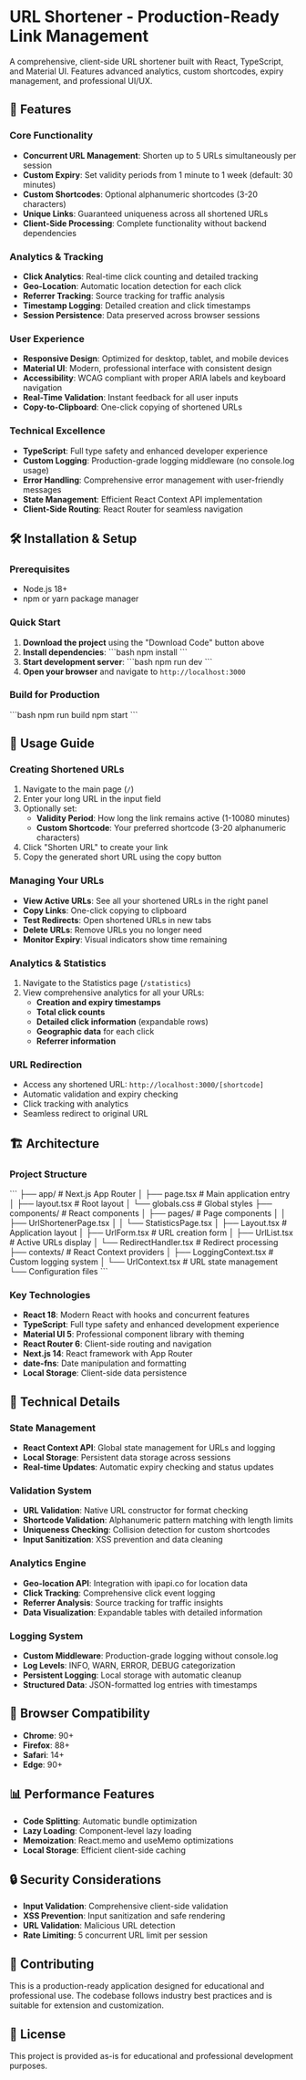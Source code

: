 # URL Shortener - Production-Ready Link Management

A comprehensive, client-side URL shortener built with React, TypeScript, and Material UI. Features advanced analytics, custom shortcodes, expiry management, and professional UI/UX.

## 🚀 Features

### Core Functionality
- **Concurrent URL Management**: Shorten up to 5 URLs simultaneously per session
- **Custom Expiry**: Set validity periods from 1 minute to 1 week (default: 30 minutes)
- **Custom Shortcodes**: Optional alphanumeric shortcodes (3-20 characters)
- **Unique Links**: Guaranteed uniqueness across all shortened URLs
- **Client-Side Processing**: Complete functionality without backend dependencies

### Analytics & Tracking
- **Click Analytics**: Real-time click counting and detailed tracking
- **Geo-Location**: Automatic location detection for each click
- **Referrer Tracking**: Source tracking for traffic analysis
- **Timestamp Logging**: Detailed creation and click timestamps
- **Session Persistence**: Data preserved across browser sessions

### User Experience
- **Responsive Design**: Optimized for desktop, tablet, and mobile devices
- **Material UI**: Modern, professional interface with consistent design
- **Accessibility**: WCAG compliant with proper ARIA labels and keyboard navigation
- **Real-Time Validation**: Instant feedback for all user inputs
- **Copy-to-Clipboard**: One-click copying of shortened URLs

### Technical Excellence
- **TypeScript**: Full type safety and enhanced developer experience
- **Custom Logging**: Production-grade logging middleware (no console.log usage)
- **Error Handling**: Comprehensive error management with user-friendly messages
- **State Management**: Efficient React Context API implementation
- **Client-Side Routing**: React Router for seamless navigation

## 🛠️ Installation & Setup

### Prerequisites
- Node.js 18+ 
- npm or yarn package manager

### Quick Start

1. **Download the project** using the "Download Code" button above
2. **Install dependencies**:
   \`\`\`bash
   npm install
   \`\`\`
3. **Start development server**:
   \`\`\`bash
   npm run dev
   \`\`\`
4. **Open your browser** and navigate to `http://localhost:3000`

### Build for Production
\`\`\`bash
npm run build
npm start
\`\`\`

## 📱 Usage Guide

### Creating Shortened URLs
1. Navigate to the main page (`/`)
2. Enter your long URL in the input field
3. Optionally set:
   - **Validity Period**: How long the link remains active (1-10080 minutes)
   - **Custom Shortcode**: Your preferred shortcode (3-20 alphanumeric characters)
4. Click "Shorten URL" to create your link
5. Copy the generated short URL using the copy button

### Managing Your URLs
- **View Active URLs**: See all your shortened URLs in the right panel
- **Copy Links**: One-click copying to clipboard
- **Test Redirects**: Open shortened URLs in new tabs
- **Delete URLs**: Remove URLs you no longer need
- **Monitor Expiry**: Visual indicators show time remaining

### Analytics & Statistics
1. Navigate to the Statistics page (`/statistics`)
2. View comprehensive analytics for all your URLs:
   - **Creation and expiry timestamps**
   - **Total click counts**
   - **Detailed click information** (expandable rows)
   - **Geographic data** for each click
   - **Referrer information**

### URL Redirection
- Access any shortened URL: `http://localhost:3000/[shortcode]`
- Automatic validation and expiry checking
- Click tracking with analytics
- Seamless redirect to original URL

## 🏗️ Architecture

### Project Structure
\`\`\`
├── app/                    # Next.js App Router
│   ├── page.tsx           # Main application entry
│   ├── layout.tsx         # Root layout
│   └── globals.css        # Global styles
├── components/            # React components
│   ├── pages/            # Page components
│   │   ├── UrlShortenerPage.tsx
│   │   └── StatisticsPage.tsx
│   ├── Layout.tsx        # Application layout
│   ├── UrlForm.tsx       # URL creation form
│   ├── UrlList.tsx       # Active URLs display
│   └── RedirectHandler.tsx # Redirect processing
├── contexts/             # React Context providers
│   ├── LoggingContext.tsx # Custom logging system
│   └── UrlContext.tsx    # URL state management
└── Configuration files
\`\`\`

### Key Technologies
- **React 18**: Modern React with hooks and concurrent features
- **TypeScript**: Full type safety and enhanced development experience
- **Material UI 5**: Professional component library with theming
- **React Router 6**: Client-side routing and navigation
- **Next.js 14**: React framework with App Router
- **date-fns**: Date manipulation and formatting
- **Local Storage**: Client-side data persistence

## 🔧 Technical Details

### State Management
- **React Context API**: Global state management for URLs and logging
- **Local Storage**: Persistent data storage across sessions
- **Real-time Updates**: Automatic expiry checking and status updates

### Validation System
- **URL Validation**: Native URL constructor for format checking
- **Shortcode Validation**: Alphanumeric pattern matching with length limits
- **Uniqueness Checking**: Collision detection for custom shortcodes
- **Input Sanitization**: XSS prevention and data cleaning

### Analytics Engine
- **Geo-location API**: Integration with ipapi.co for location data
- **Click Tracking**: Comprehensive click event logging
- **Referrer Analysis**: Source tracking for traffic insights
- **Data Visualization**: Expandable tables with detailed information

### Logging System
- **Custom Middleware**: Production-grade logging without console.log
- **Log Levels**: INFO, WARN, ERROR, DEBUG categorization
- **Persistent Logging**: Local storage with automatic cleanup
- **Structured Data**: JSON-formatted log entries with timestamps

## 🎯 Browser Compatibility

- **Chrome**: 90+
- **Firefox**: 88+
- **Safari**: 14+
- **Edge**: 90+

## 📊 Performance Features

- **Code Splitting**: Automatic bundle optimization
- **Lazy Loading**: Component-level lazy loading
- **Memoization**: React.memo and useMemo optimizations
- **Local Storage**: Efficient client-side caching

## 🔒 Security Considerations

- **Input Validation**: Comprehensive client-side validation
- **XSS Prevention**: Input sanitization and safe rendering
- **URL Validation**: Malicious URL detection
- **Rate Limiting**: 5 concurrent URL limit per session

## 🤝 Contributing

This is a production-ready application designed for educational and professional use. The codebase follows industry best practices and is suitable for extension and customization.

## 📄 License

This project is provided as-is for educational and professional development purposes.
